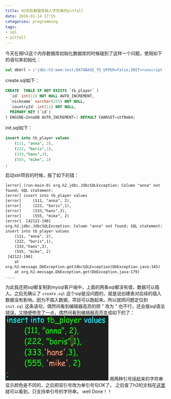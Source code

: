 ```yaml
---
title: H2内存数据库插入字符串的pitfall
date: 2016-01-14 17:55
categories: programming
tags:
- sql
- pitfall
---
```


今天在用h2这个内存数据库初始化数据库的时候碰到了这样一个问题，使用如下的语句来初始化：
``` scala
val dbUrl = s"jdbc:h2:mem:test;DATABASE_TO_UPPER=false;INIT=runscript from '${root}/create.sql'\\;runscript from '${root}/init.sql'"
```
create.sql如下：
``` sql
CREATE  TABLE IF NOT EXISTS `tb_player` (
  `id` int(11) NOT NULL AUTO_INCREMENT,
  `nickname` varchar(255) NOT NULL,
  `countryId` int(11) NOT NULL,
  PRIMARY KEY (`id`)
) ENGINE=InnoDB AUTO_INCREMENT=1 DEFAULT CHARSET=utf8mb4;
```
init.sql如下：
``` sql
insert into tb_player values
	(111, "anna", 2),
	(222, "boris",1),
	(333,"hans",3),
	(555, "mike", 2)
;
```
启动sbt项目的时候，报了如下的错：

```
[error] (run-main-0) org.h2.jdbc.JdbcSQLException: Column "anna" not found; SQL statement:
[error] insert into tb_player values
[error] 	(111, "anna", 2),
[error] 	(222, "boris",1),
[error] 	(333,"hans",3),
[error] 	(555, "mike", 2)
[error]  [42122-190]
org.h2.jdbc.JdbcSQLException: Column "anna" not found; SQL statement:
insert into tb_player values
	(111, "anna", 2),
	(222, "boris",1),
	(333,"hans",3),
	(555, "mike", 2)
 [42122-190]
	at org.h2.message.DbException.getJdbcSQLException(DbException.java:345)
	at org.h2.message.DbException.get(DbException.java:179)
....
```
为此我还把sql都复制到mysql客户端中，上面的两条sql都没有错，数据可以插入。之后先确认了 `create.sql` 这个sql是没问题的，就是说创建表对后续的插入数据没有影响。因为不插入数据，项目可以跑起来。所以就把问题定位到 `init.sql` 这条语句，偶然间看到编辑器高亮的把 " 改为 \" 也不行，还会报sql语法错误。又随便修改了一点，偶然间看到编辑器高亮变成如下的了：
![emacs_h2_varchar](img/emacs_h2_varchar.jpg)
用两种引号括起来的字符串显示颜色是不同的，之后把双引号改为单引号句OK了。
之后查了h2的文档在[这里](http://www.h2database.com/html/datatypes.html#varchar_type)就可以看到，只支持单引号的字符串。 
well Done！！
